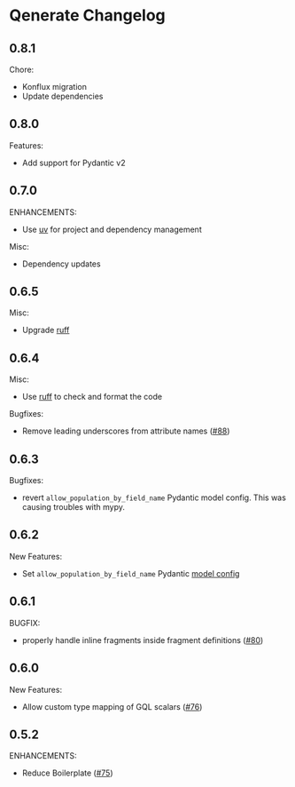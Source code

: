 # Qenerate Changelog

## 0.8.1

Chore:

* Konflux migration
* Update dependencies

## 0.8.0

Features:

* Add support for Pydantic v2

## 0.7.0

ENHANCEMENTS:

* Use [uv](https://docs.astral.sh/uv/) for project and dependency management

Misc:

* Dependency updates

## 0.6.5

Misc:

* Upgrade [ruff](https://docs.astral.sh/ruff/)

## 0.6.4

Misc:

* Use [ruff](https://docs.astral.sh/ruff/) to check and format the code

Bugfixes:

* Remove leading underscores from attribute names ([#88](https://github.com/app-sre/qenerate/pull/89))

## 0.6.3

Bugfixes:

* revert `allow_population_by_field_name` Pydantic model config. This was causing troubles with mypy.

## 0.6.2

New Features:

* Set `allow_population_by_field_name` Pydantic [model config](https://docs.pydantic.dev/1.10/usage/model_config/#options)

## 0.6.1

BUGFIX:

* properly handle inline fragments inside fragment definitions ([#80](https://github.com/app-sre/qenerate/pull/80))

## 0.6.0

New Features:

* Allow custom type mapping of GQL scalars ([#76](https://github.com/app-sre/qenerate/pull/76))

## 0.5.2

ENHANCEMENTS:

* Reduce Boilerplate ([#75](https://github.com/app-sre/qenerate/pull/75))
